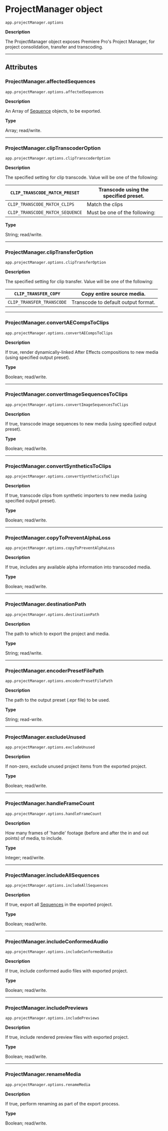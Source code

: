 # ProjectManager object

`app.projectManager.options`

**Description**

The ProjectManager object exposes Premiere Pro's Project Manager, for project consolidation, transfer and transcoding.

---

## Attributes

### ProjectManager.affectedSequences

`app.projectManager.options.affectedSequences`

**Description**

An Array of [Sequence](../sequence/sequence.md) objects, to be exported.

**Type**

Array; read/write.

---

### ProjectManager.clipTranscoderOption

`app.projectManager.options.clipTranscoderOption`

**Description**

The specified setting for clip transcode. Value will be one of the following:

| `CLIP_TRANSCODE_MATCH_PRESET`                                   | Transcode using the specified preset.   |
|-----------------------------------------------------------------|-----------------------------------------|
| `CLIP_TRANSCODE_MATCH_CLIPS`                                    | Match the clips                         |
| `CLIP_TRANSCODE_MATCH_SEQUENCE` | Must be one of the following: |                                         |

**Type**

String; read/write.

---

### ProjectManager.clipTransferOption

`app.projectManager.options.clipTransferOption`

**Description**

The specified setting for clip transfer. Value will be one of the following:

| `CLIP_TRANSFER_COPY`      | Copy entire source media.           |
|---------------------------|-------------------------------------|
| `CLIP_TRANSFER_TRANSCODE` | Transcode to default output format. |

---

### ProjectManager.convertAECompsToClips

`app.projectManager.options.convertAECompsToClips`

**Description**

If true, render dynamically-linked After Effects compositions to new media (using specified output preset).

**Type**

Boolean; read/write.

---

### ProjectManager.convertImageSequencesToClips

`app.projectManager.options.convertImageSequencesToClips`

**Description**

If true, transcode image sequences to new media (using specified output preset).

**Type**

Boolean; read/write.

---

### ProjectManager.convertSyntheticsToClips

`app.projectManager.options.convertSyntheticsToClips`

**Description**

If true, transcode clips from synthetic importers to new media (using specified output preset).

**Type**

Boolean; read/write.

---

### ProjectManager.copyToPreventAlphaLoss

`app.projectManager.options.copyToPreventAlphaLoss`

**Description**

If true, includes any available alpha information into transcoded media.

**Type**

Boolean; read/write.

---

### ProjectManager.destinationPath

`app.projectManager.options.destinationPath`

**Description**

The path to which to export the project and media.

**Type**

String; read/write.

---

### ProjectManager.encoderPresetFilePath

`app.projectManager.options.encoderPresetFilePath`

**Description**

The path to the output preset (.epr file) to be used.

**Type**

String; read-write.

---

### ProjectManager.excludeUnused

`app.projectManager.options.excludeUnused`

**Description**

If non-zero, exclude unused project items from the exported project.

**Type**

Boolean; read/write.

---

### ProjectManager.handleFrameCount

`app.projectManager.options.handleFrameCount`

**Description**

How many frames of 'handle' footage (before and after the in and out points) of media, to include.

**Type**

Integer; read/write.

---

### ProjectManager.includeAllSequences

`app.projectManager.options.includeAllSequences`

**Description**

If true, export all [Sequences](../sequence/sequence.md) in the exported project.

**Type**

Boolean; read/write.

---

### ProjectManager.includeConformedAudio

`app.projectManager.options.includeConformedAudio`

**Description**

If true, include conformed audio files with exported project.

**Type**

Boolean; read/write.

---

### ProjectManager.includePreviews

`app.projectManager.options.includePreviews`

**Description**

If true, include rendered preview files with exported project.

**Type**

Boolean; read/write.

---

### ProjectManager.renameMedia

`app.projectManager.options.renameMedia`

**Description**

If true, perform renaming as part of the export process.

**Type**

Boolean; read/write.
